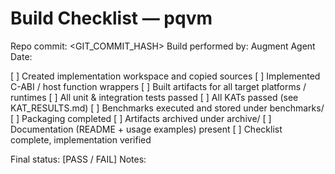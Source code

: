 # Build Checklist — pqvm

Repo commit: <GIT_COMMIT_HASH>
Build performed by: Augment Agent
Date: <YYYY-MM-DD HH:MM:SS UTC>

[ ] Created implementation workspace and copied sources
[ ] Implemented C-ABI / host function wrappers
[ ] Built artifacts for all target platforms / runtimes
[ ] All unit & integration tests passed
[ ] All KATs passed (see KAT_RESULTS.md)
[ ] Benchmarks executed and stored under benchmarks/
[ ] Packaging completed
[ ] Artifacts archived under archive/
[ ] Documentation (README + usage examples) present
[ ] Checklist complete, implementation verified

Final status: [PASS / FAIL]
Notes:

